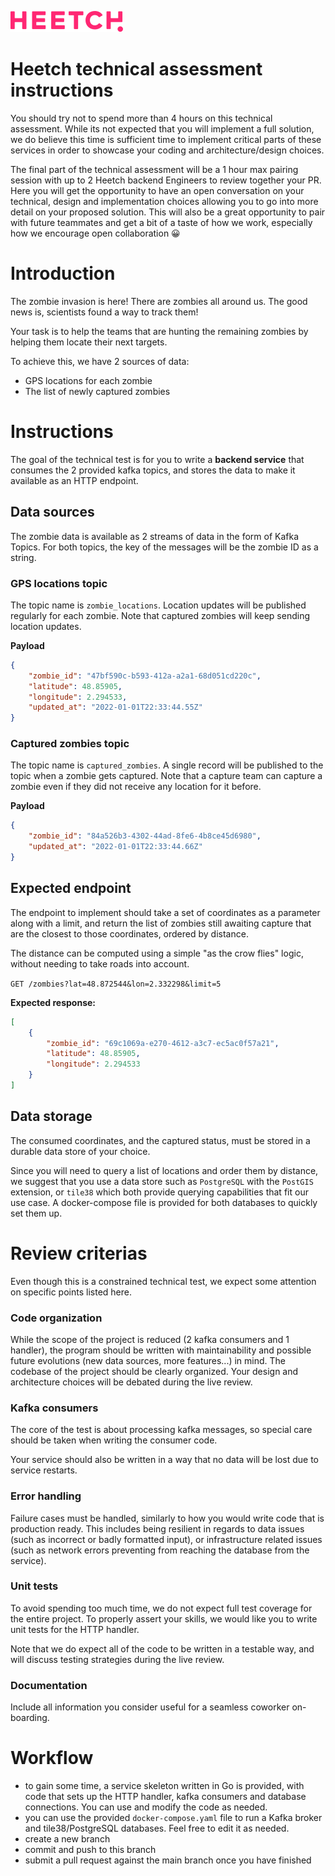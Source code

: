![Heetch](heetch.svg)

# Heetch technical assessment instructions

You should try not to spend more than 4 hours on this technical assessment. While its not expected that you will implement a full solution, we do believe this time is sufficient time to implement critical parts of these services in order to showcase your coding and architecture/design choices.

The final part of the technical assessment will be a 1 hour max pairing session with up to 2 Heetch backend Engineers to review together your PR. Here you will get the opportunity to have an open conversation on your technical, design and implementation choices allowing you to go into more detail on your proposed solution. This will also be a great opportunity to pair with future teammates and get a bit of a taste of how we work, especially how we encourage open collaboration 😀

# Introduction

The zombie invasion is here!
There are zombies all around us. The good news is, scientists found a way to track them!

Your task is to help the teams that are hunting the remaining zombies by helping them locate their next targets.

To achieve this, we have 2 sources of data:

* GPS locations for each zombie
* The list of newly captured zombies

# Instructions

The goal of the technical test is for you to write a **backend service** that consumes the 2 provided kafka topics,
and stores the data to make it available as an HTTP endpoint.

## Data sources

The zombie data is available as 2 streams of data in the form of Kafka Topics. For both topics, the key of the messages will be the zombie ID as a string.

### GPS locations topic

The topic name is `zombie_locations`.
Location updates will be published regularly for each zombie. Note that captured zombies will keep sending location updates.

**Payload**

```json
{
    "zombie_id": "47bf590c-b593-412a-a2a1-68d051cd220c",
    "latitude": 48.85905,
    "longitude": 2.294533,
    "updated_at": "2022-01-01T22:33:44.55Z"
}
```

### Captured zombies topic

The topic name is `captured_zombies`.
A single record will be published to the topic when a zombie gets captured.
Note that a capture team can capture a zombie even if they did not receive any location for it before.

**Payload**

```json
{
    "zombie_id": "84a526b3-4302-44ad-8fe6-4b8ce45d6980",
    "updated_at": "2022-01-01T22:33:44.66Z"
}
```

## Expected endpoint

The endpoint to implement should take a set of coordinates as a parameter along with a limit, and return the list of zombies still awaiting capture that are the closest to those coordinates, ordered by distance.

The distance can be computed using a simple "as the crow flies" logic, without needing to take roads into account.

`GET /zombies?lat=48.872544&lon=2.332298&limit=5`

**Expected response:**

```json
[
    {
        "zombie_id": "69c1069a-e270-4612-a3c7-ec5ac0f57a21",
        "latitude": 48.85905,
        "longitude": 2.294533
    }
]
```

## Data storage

The consumed coordinates, and the captured status, must be stored in a durable data store of your choice.

Since you will need to query a list of locations and order them by distance, we suggest that you use a data store such as `PostgreSQL` with the `PostGIS` extension, or `tile38` which both provide querying capabilities that fit our use case.
A docker-compose file is provided for both databases to quickly set them up.

# Review criterias

Even though this is a constrained technical test, we expect some attention on specific points listed here.

### Code organization

While the scope of the project is reduced (2 kafka consumers and 1 handler), the program should be written with maintainability and possible future evolutions (new data sources, more features...) in mind.
The codebase of the project should be clearly organized. Your design and architecture choices will be debated during the live review.

### Kafka consumers

The core of the test is about processing kafka messages, so special care should be taken when writing the consumer code.

Your service should also be written in a way that no data will be lost due to service restarts.

### Error handling

Failure cases must be handled, similarly to how you would write code that is production ready.
This includes being resilient in regards to data issues (such as incorrect or badly formatted input), or infrastructure related issues (such as network errors preventing from reaching the database from the service).

### Unit tests

To avoid spending too much time, we do not expect full test coverage for the entire project.
To properly assert your skills, we would like you to write unit tests for the HTTP handler.

Note that we do expect all of the code to be written in a testable way, and will discuss testing strategies during the live review.

### Documentation

Include all information you consider useful for a seamless coworker on-boarding.

# Workflow

- to gain some time, a service skeleton written in Go is provided, with code that sets up the HTTP handler, kafka consumers and database connections. You can use and modify the code as needed.
- you can use the provided `docker-compose.yaml` file to run a Kafka broker and tile38/PostgreSQL databases. Feel free to edit it as needed.
- create a new branch
- commit and push to this branch
- submit a pull request against the main branch once you have finished
